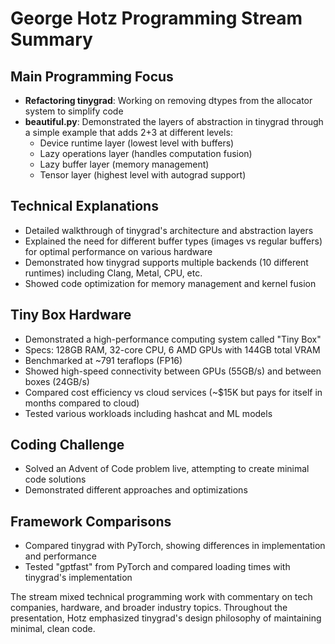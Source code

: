 # George Hotz Programming Stream Summary

## Main Programming Focus
- **Refactoring tinygrad**: Working on removing dtypes from the allocator system to simplify code
- **beautiful.py**: Demonstrated the layers of abstraction in tinygrad through a simple example that adds 2+3 at different levels:
  - Device runtime layer (lowest level with buffers)
  - Lazy operations layer (handles computation fusion)
  - Lazy buffer layer (memory management)
  - Tensor layer (highest level with autograd support)

## Technical Explanations
- Detailed walkthrough of tinygrad's architecture and abstraction layers
- Explained the need for different buffer types (images vs regular buffers) for optimal performance on various hardware
- Demonstrated how tinygrad supports multiple backends (10 different runtimes) including Clang, Metal, CPU, etc.
- Showed code optimization for memory management and kernel fusion

## Tiny Box Hardware
- Demonstrated a high-performance computing system called "Tiny Box"
- Specs: 128GB RAM, 32-core CPU, 6 AMD GPUs with 144GB total VRAM
- Benchmarked at ~791 teraflops (FP16)
- Showed high-speed connectivity between GPUs (55GB/s) and between boxes (24GB/s)
- Compared cost efficiency vs cloud services (~$15K but pays for itself in months compared to cloud)
- Tested various workloads including hashcat and ML models

## Coding Challenge
- Solved an Advent of Code problem live, attempting to create minimal code solutions
- Demonstrated different approaches and optimizations

## Framework Comparisons
- Compared tinygrad with PyTorch, showing differences in implementation and performance
- Tested "gptfast" from PyTorch and compared loading times with tinygrad's implementation

The stream mixed technical programming work with commentary on tech companies, hardware, and broader industry topics. Throughout the presentation, Hotz emphasized tinygrad's design philosophy of maintaining minimal, clean code.